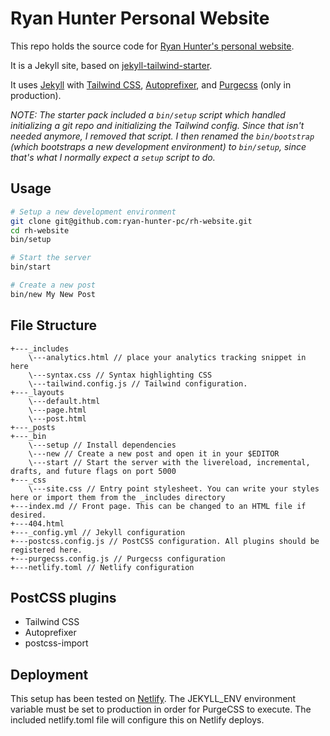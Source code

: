 # Ryan Hunter Personal Website

This repo holds the source code for [Ryan Hunter's personal website](https://www.ryanhunter.us).

It is a Jekyll site, based on [jekyll-tailwind-starter](https://github.com/mhanberg/jekyll-tailwind-starter).

It uses [Jekyll](https://jekyllrb.com) with [Tailwind CSS](https://tailwindcss.com),
[Autoprefixer](https://github.com/postcss/autoprefixer),
and [Purgecss](https://github.com/FullHuman/purgecss) (only in production).

*NOTE: The starter pack included a `bin/setup` script which handled initializing a git repo and
initializing the Tailwind config. Since that isn't needed anymore, I removed that script.
I then renamed the `bin/bootstrap` (which bootstraps a new development environment) to `bin/setup`,
since that's what I normally expect a `setup` script to do.*

## Usage

```bash
# Setup a new development environment
git clone git@github.com:ryan-hunter-pc/rh-website.git
cd rh-website
bin/setup

# Start the server
bin/start

# Create a new post
bin/new My New Post
```

## File Structure

```
+---_includes
    \---analytics.html // place your analytics tracking snippet in here
    \---syntax.css // Syntax highlighting CSS
    \---tailwind.config.js // Tailwind configuration.
+---_layouts
    \---default.html
    \---page.html
    \---post.html
+---_posts
+---_bin
    \---setup // Install dependencies
    \---new // Create a new post and open it in your $EDITOR
    \---start // Start the server with the livereload, incremental, drafts, and future flags on port 5000
+---_css
    \---site.css // Entry point stylesheet. You can write your styles here or import them from the _includes directory
+---index.md // Front page. This can be changed to an HTML file if desired.
+---404.html 
+---_config.yml // Jekyll configuration
+---postcss.config.js // PostCSS configuration. All plugins should be registered here.
+---purgecss.config.js // Purgecss configuration 
+---netlify.toml // Netlify configuration 
```

## PostCSS plugins

- Tailwind CSS
- Autoprefixer
- postcss-import

## Deployment

This setup has been tested on [Netlify](https://www.netlify.com).
The JEKYLL_ENV environment variable must be set to production in order for PurgeCSS to execute.
The included netlify.toml file will configure this on Netlify deploys.
